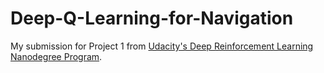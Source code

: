 # Deep-Q-Learning-for-Navigation
My submission for Project 1 from [Udacity's Deep Reinforcement Learning Nanodegree Program](https://www.udacity.com/course/deep-reinforcement-learning-nanodegree--nd893).
